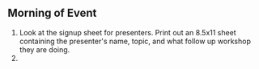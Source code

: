 ## Morning of Event

1.  Look at the signup sheet for presenters.  Print out an 8.5x11 sheet containing the presenter's name, topic, and what follow up workshop they are doing.
2.  
